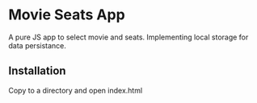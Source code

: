 # Movie Seats App

A pure JS app to select movie and seats. Implementing local storage for data persistance.

## Installation

Copy to a directory and open index.html

